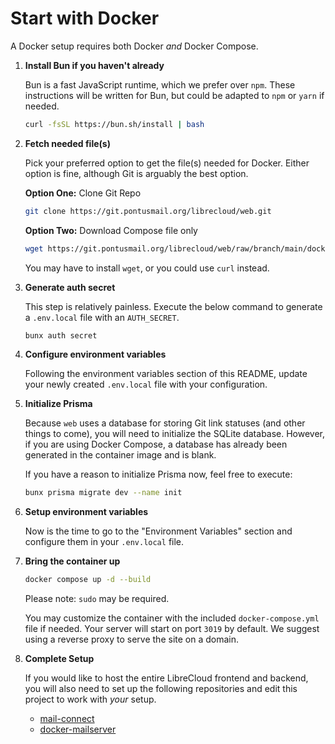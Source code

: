 # Start with Docker

A Docker setup requires both Docker *and* Docker Compose.

1. **Install Bun if you haven't already**

   Bun is a fast JavaScript runtime, which we prefer over `npm`. These instructions will be written for Bun, but could be adapted to `npm` or `yarn` if needed.

   ```bash
   curl -fsSL https://bun.sh/install | bash
   ```

2. **Fetch needed file(s)**

   Pick your preferred option to get the file(s) needed for Docker. Either option is fine, although Git is arguably the best option.

   **Option One:** Clone Git Repo

   ```bash
   git clone https://git.pontusmail.org/librecloud/web.git
   ```

   **Option Two:** Download Compose file only

   ```bash
   wget https://git.pontusmail.org/librecloud/web/raw/branch/main/docker-compose.yml
   ```

   You may have to install `wget`, or you could use `curl` instead.

3. **Generate auth secret**

   This step is relatively painless. Execute the below command to generate a `.env.local` file with an `AUTH_SECRET`.

   ```bash
   bunx auth secret
   ```

4. **Configure environment variables**

   Following the environment variables section of this README, update your newly created `.env.local` file with your configuration.

5. **Initialize Prisma**

   Because `web` uses a database for storing Git link statuses (and other things to come),
   you will need to initialize the SQLite database.
   However, if you are using Docker Compose, a database has already been generated in the container image and is blank.

   If you have a reason to initialize Prisma now, feel free to execute:

   ```bash
   bunx prisma migrate dev --name init
   ```

6. **Setup environment variables**

   Now is the time to go to the "Environment Variables" section and configure them in your `.env.local` file.

7. **Bring the container up**

   ```bash
   docker compose up -d --build
   ```

   Please note: `sudo` may be required.

   You may customize the container with the included `docker-compose.yml` file if needed. Your server will start on port `3019` by default. We suggest using a reverse proxy to serve the site on a domain.

8. **Complete Setup**

   If you would like to host the entire LibreCloud frontend and backend,
   you will also need to set up the following repositories and edit this project to work with *your* setup.

   * [mail-connect](https://git.pontusmail.org/librecloud/mail-connect)
   * [docker-mailserver](https://github.com/docker-mailserver/docker-mailserver)